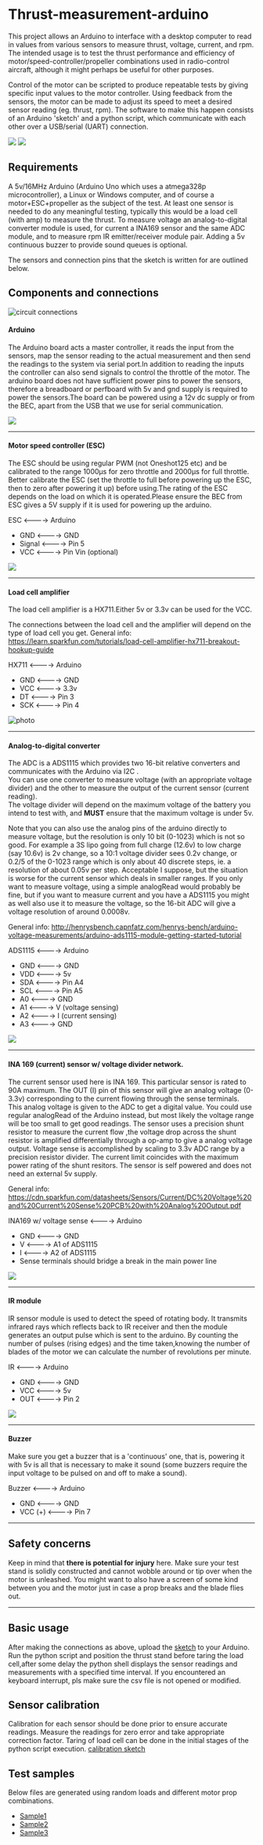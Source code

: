 # Thrust-measurement-arduino

This project allows an Arduino to interface with a desktop computer to read in values from various sensors to measure thrust, voltage, current, and rpm. The intended usage is to test the thrust performance and efficiency of motor/speed-controller/propeller combinations used in radio-control aircraft, although it might perhaps be useful for other purposes.

Control of the motor can be scripted to produce repeatable tests by giving specific input values to the motor controller. Using feedback from the sensors, the motor can be made to adjust its speed to meet a desired sensor reading (eg. thrust, rpm). The software to make this happen consists of an Arduino 'sketch' and a python script, which communicate with each other over a USB/serial (UART) connection. 

![](IMG_20200309_101448.jpg)
![](IMG_20200309_101503.jpg)

## Requirements

A 5v/16MHz Arduino (Arduino Uno which uses a atmega328p microcontroller), a Linux or Windows computer, and of course a motor+ESC+propeller as the subject of the test. At least one sensor is needed to do any meaningful testing, typically this would be a load cell (with amp) to measure the thrust. To measure voltage an analog-to-digital converter module is used, for current a INA169 sensor and the same ADC module, and to measure rpm IR emitter/receiver module pair. Adding a 5v continuous buzzer to provide sound queues is optional.

The sensors and connection pins that the sketch is written for are outlined below. 

## Components and connections

![circuit connections](Circuit%20diagram.png)
#### Arduino

The Arduino board acts a master controller, it reads the input from the sensors, map the sensor reading to the actual measurement and then send the readings to the system via serial port.In addition to reading the inputs the controller can also send signals to control the throttle of the motor.
The arduino board does not have sufficient power pins to power the sensors, therefore a breadboard or perfboard with 5v and gnd supply is required to power the sensors.The board can be powered using a 12v dc supply or from the BEC, apart from the USB that we use for serial communication.

![](https://store-cdn.arduino.cc/usa/catalog/product/cache/1/image/520x330/604a3538c15e081937dbfbd20aa60aad/a/0/a000066_featured_5.jpg)

---
#### Motor speed controller (ESC)
The ESC should be using regular PWM (not Oneshot125 etc) and be calibrated to the range 1000μs for zero throttle and 2000μs for full throttle. Better calibrate the ESC (set the throttle to full before powering up the ESC, then to zero after powering it up) before using.The rating of the ESC depends on the load on which it is operated.Please ensure the BEC from ESC gives a 5V supply if it is used for powering up the arduino.  
  
ESC <----> Arduino
- GND     <----> GND
- Signal     <----> Pin 5
- VCC     <----> Pin Vin (optional)

![](https://cdn-global-hk.hobbyking.com/media/catalog/product/cache/1/image/660x415/17f82f742ffe127f42dca9de82fb58b1/3/7/37947.jpg)

---
#### Load cell amplifier
The load cell amplifier is a HX711.Either 5v or 3.3v can be used for the VCC.  

The connections between the load cell and the amplifier will depend on the type of load cell you get.
General info: https://learn.sparkfun.com/tutorials/load-cell-amplifier-hx711-breakout-hookup-guide  

HX711 <----> Arduino
- GND    <---->      GND
- VCC    <---->      3.3v
- DT     <---->      Pin 3
- SCK    <---->      Pin 4

![photo](https://duino4projects.com/wp-content/uploads/2017/03/HX711-weight-sensor-module.jpg)


---
#### Analog-to-digital converter
The ADC is a ADS1115 which provides two 16-bit relative converters and communicates with the Arduino via I2C .  
You can use one converter to measure voltage (with an appropriate voltage divider) and the other to measure the output of the current sensor (current reading).  
The voltage divider will depend on the maximum voltage of the battery you intend to test with, and **MUST** ensure that the maximum voltage is under 5v. 

  
Note that you can also use the analog pins of the arduino directly to measure voltage, but the resolution is only 10 bit (0-1023) which is not so good. For example a 3S lipo going from full charge (12.6v) to low charge (say 10.6v) is 2v change, so a 10:1 voltage divider sees 0.2v change, or 0.2/5 of the 0-1023 range which is only about 40 discrete steps, ie. a resolution of about 0.05v per step. Acceptable I suppose, but the situation is worse for the current sensor which deals in smaller ranges. If you only want to measure voltage, using a simple analogRead would probably be fine, but if you want to measure current and you have a ADS1115 you might as well also use it to measure the voltage, so the 16-bit ADC will give a voltage resolution of around 0.0008v.

General info: http://henrysbench.capnfatz.com/henrys-bench/arduino-voltage-measurements/arduino-ads1115-module-getting-started-tutorial

ADS1115 <----> Arduino
- GND     <---->       GND
- VDD     <---->       5v
- SDA     <---->       Pin A4
- SCL     <---->       Pin A5
- A0      <---->       GND
- A1     <---->        V (voltage sensing)
- A2     <---->        I (current sensing)
- A3     <---->        GND

![](https://external-content.duckduckgo.com/iu/?u=http%3A%2F%2Fthecodeprogram.com%2Fimg%2Fcontents%2F2019%2F11%2Fads1115.jpg&f=1&nofb=1)

---
#### INA 169 (current) sensor w/ voltage divider network.
The current sensor used here is INA 169. 
This particular sensor is rated to 90A maximum. The OUT (I) pin of this sensor will give an analog voltage (0-3.3v) corresponding to the current flowing through the sense terminals. This analog voltage is given to the ADC to get a digital value. You could use regular analogRead of the Arduino instead, but most likely the voltage range will be too small to get good readings.
The sensor uses a precision shunt resistor to measure the current flow ,the voltage drop across the shunt resistor is amplified differentially through a op-amp to give a analog voltage output.
Voltage sense is accomplished by scaling to 3.3v ADC range by a precision resistor divider.
The current limit coincides with the maximum power rating of the shunt resitors.
The sensor is self powered and does not need an external 5v supply.

General info: https://cdn.sparkfun.com/datasheets/Sensors/Current/DC%20Voltage%20and%20Current%20Sense%20PCB%20with%20Analog%20Output.pdf

INA169 w/ voltage sense <----> Arduino
- GND     <---->      GND
- V       <---->      A1 of ADS1115
- I       <---->      A2 of ADS1115 
- Sense terminals should bridge a break in the main power line

![](http://rctimer.com/images/goods/20160530/e81d88bd0367b48a.jpg)

---
#### IR module
IR sensor module is used to detect the speed of rotating body. It transmits infrared rays which reflects back to IR receiver and then the module generates an output pulse which is sent to the arduino.
By counting the number of pulses (rising edges) and the time taken,knowing the number of blades of the motor we can calculate the number of revolutions per minute.

IR <----> Arduino
- GND       <---->   GND
- VCC       <---->   5v
- OUT       <---->   Pin 2 

![](https://aws.robu.in/wp-content/uploads/2016/01/61SOZwskhnL._SY355_.jpg)

--- 
#### Buzzer
Make sure you get a buzzer that is a 'continuous' one, that is, powering it with 5v is all that is necessary to make it sound (some buzzers require the input voltage to be pulsed on and off to make a sound).  

Buzzer <----> Arduino
- GND    <---->      GND
- VCC (+)    <---->      Pin 7

--- 

## Safety concerns
Keep in mind that **there is potential for injury** here. 
Make sure your test stand is solidly constructed and cannot wobble around or tip over when the motor is unleashed. You might want to also have a screen of some kind between you and the motor just in case a prop breaks and the blade flies out.

---

## Basic usage

After making the connections as above, upload the [sketch](rpm_thrust.ino) to your Arduino.  
Run the python script and  position the thrust stand before taring the load cell,after some delay the python shell displays the sensor readings and measurements with a specified time interval.
If you encountered an keyboard interrupt, pls make sure the csv file is not opened or modified.


## Sensor calibration
Calibration for each sensor should be done prior to ensure accurate readings. Measure the readings for zero error and take appropriate correction factor.
Taring of load cell can be done in the initial stages of the python script execution.
[calibration sketch](thrust_measurement_calibration/thrust_measurement_calibration.ino)


## Test samples

Below files are generated using random loads and different motor prop combinations.
- [Sample1](thrust%20setup%2027_02_2020%20test1_avioncs_2830kv_1045.csv)
- [Sample2](thrust%20setup%2027_02_2020%20test2_avioncs_2830kv_1045.csv)
- [Sample3](thrust%20setup%2027_02_2020%20test3_avioncs_2830kv_1105.csv)
